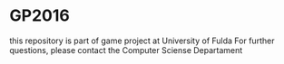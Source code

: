 # GP2016

this repository is part of game project at University of Fulda 
For further questions, please contact the Computer Sciense Departament

